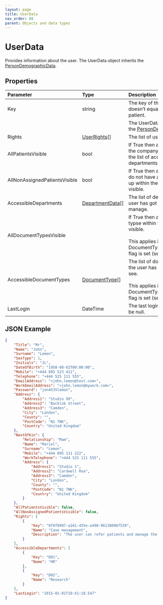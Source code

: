 ```yaml
---
layout: page
title: UserData
nav_order: 88
parent: Objects and data types
---
```


# UserData

Provides information about the user. The UserData object inherits the [PersonDemographicData](../objects-and-data-types/persondemographicdata).

## Properties

| Parameter | Type   | Description                                                 |
|:----------|:-------|:------------------------------------------------------------|
| Key | string | The key of the user. This key doesn’t equal the key of the patient. |
| <PersonDemographicData properties> |     | The UserData object inherits the [PersonDemographicData](../objects-and-data-types/persondemographicdata). |
| Rights | [UserRights](../objects-and-data-types/userrights)[] | The list of user rights. |
| AllPatientsVisible | bool | If True then all patients within the company are visible and the list of accessible departments is ignored. |
| AllNonAssignedPatientsVisible | bool | If True then all patients who do not have a department set up within the company are visible. |
| AccessibleDepartments | [DepartmentData](../objects-and-data-types/departmentdata)[] | The list of departments the user has got an access to manage. |
| AllDocumentTypesVisible |     | If True then all document typse within the company are visible.<br><br>This applies if the DocumentTypeSecurityEnable flag is set (see [GetConfig](../authentication/getconfig)) |
| AccessibleDocumentTypes | [DocumentType](../objects-and-data-types/documenttype)[] | The list of document types the user has got an access to see.<br><br>This applies if the DocumentTypeSecurityEnable flag is set (see [GetConfig](../authentication/getconfig)) |
| LastLogin | DateTime | The last login date. Date could be null. |

## JSON Example

```json
{
    "Title": "Mr",
    "Name": "John",
    "Surname": "Lemon",
    "SexType": 1,
    "Initials": "JL",
    "DateOfBirth": "1958-08-02T00:00:00",
    "Mobile": "+444 895 523 411",
    "Telephone": "+444 525 111 555",
    "EmailAddress": "<john.lemon@test.com>",
    "WorkEmailAddress": "<john.lemon@mywork.com>",
    "Password": "jon4535lemon",
    "Address": {
        "Address1": "Studio 99",
        "Address2": "Backlok Street",
        "Address3": "Camden",
        "City": "London",
        "County": "",
        "PostCode": "N1 7NK",
        "Country": "United Kingdom"
    },
    "NextOfKin": {
        "Relationship": "Mam",
        "Name": "Mariel",
        "Surname": "Lemon",
        "Mobile": "+444 895 111 222",
        "WorkTelephone": "+444 525 111 555",
        "Address": {
            "Address1": "Studio 1",
            "Address2": "Cardwell Roa",
            "Address3": "Camden",
            "City": "London",
            "County": "",
            "PostCode": "N1 7NK",
            "Country": "United Kingdom"
        }
    },
    "AllPatientsVisible": false,
    "AllNonAssignedPatientsVisible": false,
    "Rights": [
        {
            "Key": "0f0f8997-a161-455e-a498-96138096f539",
            "Name": "Case management",
            "Description": "The user can refer patients and manage the referrals."
        }
    ],
    "AccessibleDepartments": [
        {
            "Key": "D01",
            "Name": "HR"
        },
        {
            "Key": "D02",
            "Name": "Research"
        }
    ],
    "LastLogin": "2015-01-01T10:41:10.547"
}
```
